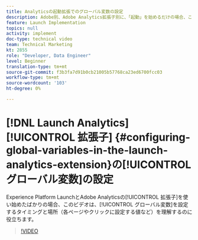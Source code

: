 ```yaml
---
title: Analyticsの起動拡張でのグローバル変数の設定
description: Adobe別、Adobe Analytics拡張子別に、「起動」を始めるだけの場合、このビデオは、グローバル変数を設定するタイミングと場所、つまり各ページやクリックに設定したい値を理解するのに役立ちます。
feature: Launch Implementation
topics: null
activity: implement
doc-type: technical video
team: Technical Marketing
kt: 2855
role: "Developer, Data Engineer"
level: Beginner
translation-type: tm+mt
source-git-commit: f3b3fa7d91b0cb21005b57768ca23ed6700fcc03
workflow-type: tm+mt
source-wordcount: '103'
ht-degree: 0%

---
```



# [!DNL Launch Analytics] [!UICONTROL 拡張子] {#configuring-global-variables-in-the-launch-analytics-extension}の[!UICONTROL グローバル変数]の設定

Experience Platform LaunchとAdobe Analyticsの[!UICONTROL 拡張子]を使い始めたばかりの場合、このビデオは、[!UICONTROL グローバル変数]を設定するタイミングと場所（各ページやクリックに設定する値など）を理解するのに役立ちます。

>[!VIDEO](https://video.tv.adobe.com/v/27181/?quality=9)
